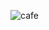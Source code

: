 ![cafe](https://github.com/LuizLaender/FreeCodeCamp/assets/79274198/5c368c62-63b1-4b61-9691-89df956e5aae)
